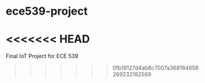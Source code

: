 # ece539-project
<<<<<<< HEAD
=======
Final IoT Project for ECE 539
>>>>>>> 0fb19127d4ab8c7007a368164658269232182569
